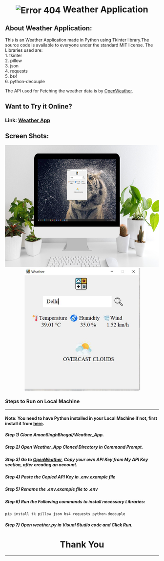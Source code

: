<div align="center">
  <h1 align="center"><img align="center" src="./images/weather-news.ico" alt="Error 404" height="80"> Weather Application</h1>
</div>

## About Weather Application:
This is an Weather Application made in Python using Tkinter library.The source code is available to everyone under the standard MIT license. The Libraries used are:<br>
    1. tkinter<br>
    2. pillow<br>
    3. json<br>
    4. requests<br>
    5. bs4<br>
    6. python-decouple<br>

The API used for Fetching the weather data is by <a href="https://openweathermap.org/api/one-call-3">OpenWeather</a>.

## Want to Try it Online?
### Link: <a href="https://replit.com/@Aman-SinghSing4/WeatherApp#weather.py">Weather App</a>

## Screen Shots:
<div align="center">
  <img src="./images/S1.JPG" height="400"  alt="S1">
</div>
<div align="center">
  <img src="./images/S2.JPG" height="400"  alt="S2">
</div>

### Steps to Run on Local Machine

***

#### Note: You need to have Python installed in your Local Machine if not, first install it from <a href="https://www.python.org/downloads/windows/">here</a>.
##### Step 1) Clone AmanSinghBhogal/Weather_App.
##### Step 2) Open Weather_App Cloned Directory in Command Prompt.
##### Step 3) Go to <a href="https://openweathermap.org/api/one-call-3">OpenWeather</a>, Copy your own API Key from My API Key section, after creating an account.
##### Step 4) Paste the Copied API Key in .env.example file
##### Step 5) Rename the .env.example file to .env
##### Step 6) Run the Following commands to install necessary Libraries:
```
pip install tk pillow json bs4 requests python-decouple
```
##### Step 7) Open weather.py in Visual Studio code and Click Run.


<h1 align="center">Thank You</h1>

***